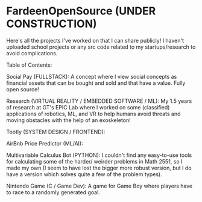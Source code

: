 # FardeenOpenSource (UNDER CONSTRUCTION)
Here's all the projects I've worked on that I can share publicly! I haven't uploaded school projects or any src code related to my startups/research to avoid complications.

Table of Contents:

Social Pay (FULLSTACK): A concept where I view social concepts as financial assets that can be bought and sold and that have a value. Fully open source!


Research (VIRTUAL REALITY / EMBEDDED SOFTWARE / ML): My 1.5 years of research at GT's EPIC Lab where I worked on some (classified) applications of robotics, ML, and VR
to help humans avoid threats and moving obstacles with the help of an exoskeleton!


Tootly (SYSTEM DESIGN / FRONTEND):


AirBnb Price Predictor (ML/AI):


Multivariable Calculus Bot (PYTHON): I couldn't find any easy-to-use tools for calculating some of the harder/ weirder problems in Math 2551, so I made my own
(I seem to have lost the bigger more robust version, but I do have a version which solves quite a few of the problem types).


Nintendo Game (C / Game Dev): A game for Game Boy where players have to race to a randomly generated goal.


